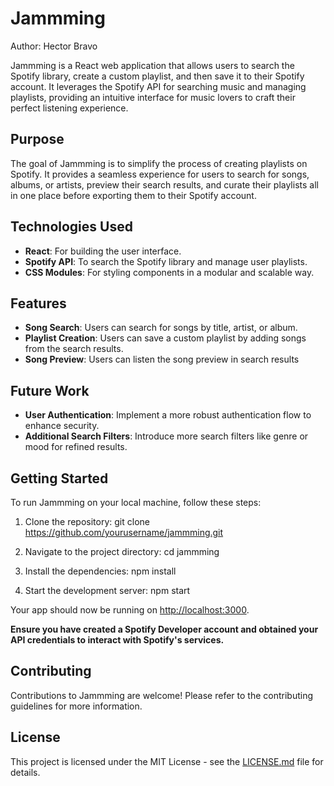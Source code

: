 # Jammming

Author: Hector Bravo

Jammming is a React web application that allows users to search the Spotify library, create a custom playlist, and then save it to their Spotify account. It leverages the Spotify API for searching music and managing playlists, providing an intuitive interface for music lovers to craft their perfect listening experience.

## Purpose

The goal of Jammming is to simplify the process of creating playlists on Spotify. It provides a seamless experience for users to search for songs, albums, or artists, preview their search results, and curate their playlists all in one place before exporting them to their Spotify account.

## Technologies Used

- **React**: For building the user interface.
- **Spotify API**: To search the Spotify library and manage user playlists.
- **CSS Modules**: For styling components in a modular and scalable way.

## Features

- **Song Search**: Users can search for songs by title, artist, or album.
- **Playlist Creation**: Users can save a custom playlist by adding songs from the search results.
- **Song Preview**: Users can listen the song preview in search results

## Future Work

- **User Authentication**: Implement a more robust authentication flow to enhance security.
- **Additional Search Filters**: Introduce more search filters like genre or mood for refined results.

## Getting Started

To run Jammming on your local machine, follow these steps:

1. Clone the repository:
git clone https://github.com/yourusername/jammming.git

2. Navigate to the project directory:
cd jammming

3. Install the dependencies:
npm install

4. Start the development server:
npm start


Your app should now be running on [http://localhost:3000](http://localhost:3000).

**Ensure you have created a Spotify Developer account and obtained your API credentials to interact with Spotify's services.**

## Contributing

Contributions to Jammming are welcome! Please refer to the contributing guidelines for more information.

## License

This project is licensed under the MIT License - see the [LICENSE.md](LICENSE) file for details.